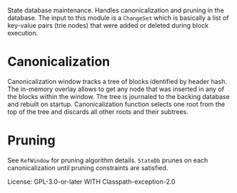 State database maintenance. Handles canonicalization and pruning in the database. The input to
this module is a `ChangeSet` which is basically a list of key-value pairs (trie nodes) that
were added or deleted during block execution.

# Canonicalization
Canonicalization window tracks a tree of blocks identified by header hash. The in-memory
overlay allows to get any node that was inserted in any of the blocks within the window.
The tree is journaled to the backing database and rebuilt on startup.
Canonicalization function selects one root from the top of the tree and discards all other roots and
their subtrees.

# Pruning
See `RefWindow` for pruning algorithm details. `StateDb` prunes on each canonicalization until pruning
constraints are satisfied.

License: GPL-3.0-or-later WITH Classpath-exception-2.0
